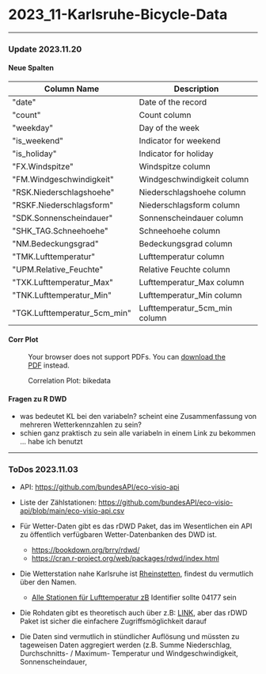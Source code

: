 # 2023_11-Karlsruhe-Bicycle-Data

---

### Update 2023.11.20

#### Neue Spalten

| Column Name                | Description                 |
|--------------------------- |-----------------------------|
| "date"                     | Date of the record          |
| "count"                    | Count column                |
| "weekday"                  | Day of the week             |
| "is_weekend"               | Indicator for weekend       |
| "is_holiday"               | Indicator for holiday       |
| "FX.Windspitze"            | Windspitze column           |
| "FM.Windgeschwindigkeit"   | Windgeschwindigkeit column  |
| "RSK.Niederschlagshoehe"   | Niederschlagshoehe column   |
| "RSKF.Niederschlagsform"   | Niederschlagsform column    |
| "SDK.Sonnenscheindauer"    | Sonnenscheindauer column    |
| "SHK_TAG.Schneehoehe"      | Schneehoehe column          |
| "NM.Bedeckungsgrad"        | Bedeckungsgrad column       |
| "TMK.Lufttemperatur"       | Lufttemperatur column       |
| "UPM.Relative_Feuchte"     | Relative Feuchte column     |
| "TXK.Lufttemperatur_Max"   | Lufttemperatur_Max column   |
| "TNK.Lufttemperatur_Min"   | Lufttemperatur_Min column   |
| "TGK.Lufttemperatur_5cm_min"| Lufttemperatur_5cm_min column|

#### Corr Plot
<figure>
  <object data="path/to/bikedata_corr_plot.pdf" type="application/pdf" width="100%" height="500">
    <p>Your browser does not support PDFs. You can <a href="path/to/bikedata_corr_plot.pdf">download the PDF</a> instead.</p>
  </object>
  <figcaption>Correlation Plot: bikedata</figcaption>
</figure>

#### Fragen zu R DWD
- was bedeutet KL bei den variabeln? scheint eine Zusammenfassung von mehreren Wetterkennzahlen zu sein?
- schien ganz praktisch zu sein alle variabeln in einem Link zu bekommen ... habe ich benutzt

---

### ToDos 2023.11.03
- API: https://github.com/bundesAPI/eco-visio-api
- Liste der Zählstationen: https://github.com/bundesAPI/eco-visio-api/blob/main/eco-visio-api.csv

- Für Wetter-Daten gibt es das rDWD Paket, das im Wesentlichen ein API zu öffentlich verfügbaren Wetter-Datenbanken des DWD ist.
  - https://bookdown.org/brry/rdwd/
  - https://cran.r-project.org/web/packages/rdwd/index.html
 
- Die Wetterstation nahe Karlsruhe ist [Rheinstetten](https://www.dwd.de/DE/wetter/wetterundklima_vorort/baden-wuerttemberg/rheinstetten/_node.html), findest du vermutlich über den Namen.
  - [Alle Stationen für Lufttemperatur zB](https://opendata.dwd.de/climate_environment/CDC/observations_germany/climate/hourly/air_temperature/recent/TU_Stundenwerte_Beschreibung_Stationen.txt) Identifier sollte 04177 sein

- Die Rohdaten gibt es theoretisch auch über z.B: [LINK](https://opendata.dwd.de/climate_environment/CDC/observations_germany/climate/hourly/air_temperature/recent/), aber das rDWD Paket ist sicher die einfachere Zugriffsmöglichkeit darauf
- Die Daten sind vermutlich in stündlicher Auflösung und müssten zu tageweisen Daten aggregiert werden (z.B. Summe Niederschlag, Durchschnitts- / Maximum- Temperatur und Windgeschwindigkeit, Sonnenscheindauer,
